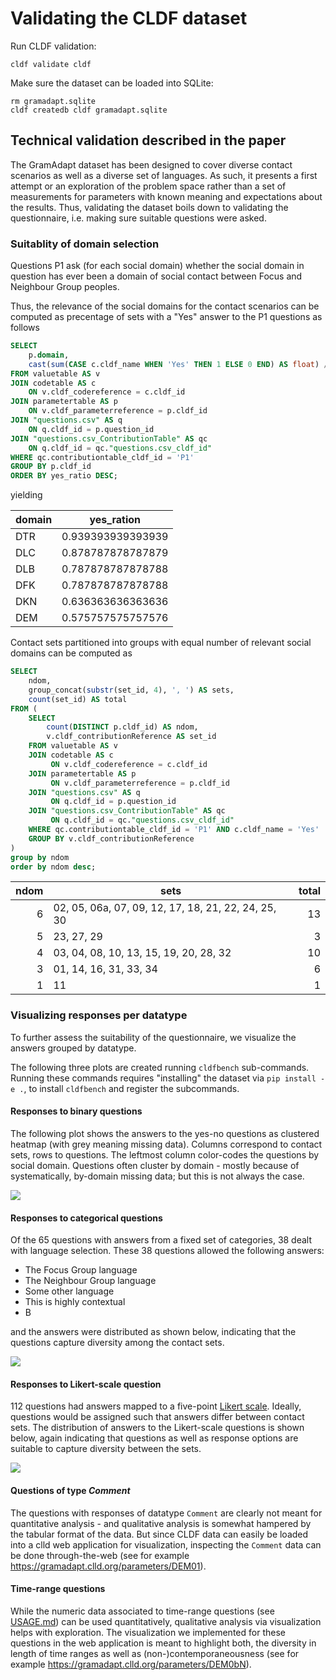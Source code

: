 # Validating the CLDF dataset

Run CLDF validation:
```shell
cldf validate cldf
```

Make sure the dataset can be loaded into SQLite:
```shell
rm gramadapt.sqlite
cldf createdb cldf gramadapt.sqlite
```

## Technical validation described in the paper

The GramAdapt dataset has been designed to cover diverse contact scenarios as well as a diverse set
of languages. As such, it presents a first attempt or an exploration of the problem space rather than
a set of measurements for parameters with known meaning and expectations about the results.
Thus, validating the dataset boils down to validating the questionnaire, i.e. making sure suitable
questions were asked.


### Suitablity of domain selection

Questions P1 ask (for each social domain) whether the social domain in question has ever been a domain 
of social contact between Focus and Neighbour Group peoples.

Thus, the relevance of the social domains for the contact scenarios can be computed as precentage of
sets with a "Yes" answer to the P1 questions as follows
```sql
SELECT
    p.domain, 
    cast(sum(CASE c.cldf_name WHEN 'Yes' THEN 1 ELSE 0 END) AS float) / count(v.cldf_id) AS yes_ratio
FROM valuetable AS v 
JOIN codetable AS c
    ON v.cldf_codereference = c.cldf_id
JOIN parametertable AS p 
    ON v.cldf_parameterreference = p.cldf_id
JOIN "questions.csv" AS q 
    ON q.cldf_id = p.question_id
JOIN "questions.csv_ContributionTable" AS qc
    ON q.cldf_id = qc."questions.csv_cldf_id"
WHERE qc.contributiontable_cldf_id = 'P1'
GROUP BY p.cldf_id 
ORDER BY yes_ratio DESC;
```
yielding

domain | yes_ration
--- | ---
DTR|0.939393939393939
DLC|0.878787878787879
DLB|0.787878787878788
DFK|0.787878787878788
DKN|0.636363636363636
DEM|0.575757575757576


Contact sets partitioned into groups with equal number of relevant social domains can be computed as
```sql
SELECT 
    ndom, 
    group_concat(substr(set_id, 4), ', ') AS sets, 
    count(set_id) AS total 
FROM (
    SELECT 
        count(DISTINCT p.cldf_id) AS ndom, 
        v.cldf_contributionReference AS set_id 
    FROM valuetable AS v 
    JOIN codetable AS c 
         ON v.cldf_codereference = c.cldf_id 
    JOIN parametertable AS p 
         ON v.cldf_parameterreference = p.cldf_id 
    JOIN "questions.csv" AS q 
         ON q.cldf_id = p.question_id
    JOIN "questions.csv_ContributionTable" AS qc
         ON q.cldf_id = qc."questions.csv_cldf_id"
    WHERE qc.contributiontable_cldf_id = 'P1' AND c.cldf_name = 'Yes' 
    GROUP BY v.cldf_contributionReference
)
group by ndom 
order by ndom desc;
```

ndom | sets | total
---:| --- | ---:
6|02, 05, 06a, 07, 09, 12, 17, 18, 21, 22, 24, 25, 30|13
5|23, 27, 29|3
4|03, 04, 08, 10, 13, 15, 19, 20, 28, 32|10
3|01, 14, 16, 31, 33, 34|6
1|11|1


### Visualizing responses per datatype

To further assess the suitability of the questionnaire, we visualize the answers grouped by datatype.

The following three plots are created running `cldfbench` sub-commands.
Running these commands requires "installing" the dataset via `pip install -e .`, to install `cldfbench`
and register the subcommands.


#### Responses to binary questions

The following plot shows the answers to the yes-no questions as clustered heatmap (with grey meaning
missing data). Columns correspond to contact sets, rows to questions.
The leftmost column color-codes the questions by social domain. Questions often cluster
by domain - mostly because of systematically, by-domain missing data; but this is not always the case.

![](etc/binaryvalidity.png)


#### Responses to categorical questions

Of the 65 questions with answers from a fixed set of categories, 38 dealt with language selection. These
38 questions allowed the following answers:
- The Focus Group language
- The Neighbour Group language
- Some other language
- This is highly contextual
- B

and the answers were distributed as shown below, indicating that the questions capture diversity
among the contact sets.

![](etc/categoricalvalidity.png)


#### Responses to Likert-scale question

112 questions had answers mapped to a five-point [Likert scale](https://en.wikipedia.org/wiki/Likert_scale).
Ideally, questions would be assigned such that answers differ between contact sets. The distribution
of answers to the Likert-scale questions is shown below, again indicating that questions as well as 
response options are suitable to capture diversity between the sets.

![](etc/likertvalidity.png)


#### Questions of type *Comment*

The questions with responses of datatype `Comment` are clearly not meant for quantitative analysis - and
qualitative analysis is somewhat hampered by the tabular format of the data. But since CLDF data can
easily be loaded into a clld web application for visualization, inspecting the `Comment` data can be
done through-the-web (see for example https://gramadapt.clld.org/parameters/DEM01).


#### Time-range questions

While the numeric data associated to time-range questions (see [USAGE.md](USAGE.md)) can be used
quantitatively, qualitative analysis via visualization helps with exploration. The visualization we
implemented for these questions in the web application is meant to highlight both, the diversity in
length of time ranges as well as (non-)contemporaneousness (see for example https://gramadapt.clld.org/parameters/DEM0bN).

